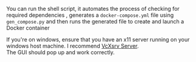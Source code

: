 You can run the shell script, it automates the process of checking for required dependencies , generates a `docker-compose.yml` file using `gen_compose.py` and then runs the generated file to create and launch a Docker container

If you're on windows, ensure that you have an x11 server running on your windows host machine.
I recommend [VcXsrv Server](https://sourceforge.net/projects/vcxsrv/).
<br>
The GUI should pop up and work correctly.
